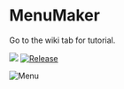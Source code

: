 # MenuMaker

Go to the wiki tab for tutorial.

[![](http://badge.henrya.org/spigotbukkit/downloads?spigot=93717)](https://www.spigotmc.org/resources/menumaker-library-for-creating-inventory-guis-pagination-and-more.93717/) [![Release](https://jitpack.io/v/Kauzas/menumaker.svg)](https://jitpack.io/#Kauzas/menumaker/)


![Menu](https://www.spigotmc.org/attachments/ezgif-com-gif-maker-1-gif.630771/)
